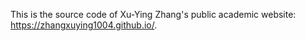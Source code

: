 This is the source code of Xu-Ying Zhang's public academic website: https://zhangxuying1004.github.io/.
